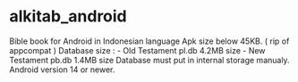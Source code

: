 # alkitab_android
Bible book for Android in Indonesian language
Apk size below 45KB. ( rip of appcompat )
Database size : - Old Testament pl.db 4.2MB size
                - New Testament pb.db 1.4MB size
Database must put in internal storage manualy.
Android version 14  or newer.

